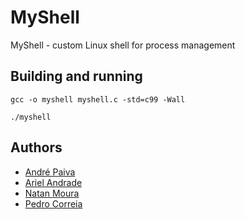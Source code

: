 # MyShell
MyShell - custom Linux shell for process management

## Building and running
`gcc -o myshell myshell.c -std=c99 -Wall`

`./myshell`

## Authors
- [André Paiva](https://github.com/xornotor)
- [Ariel Andrade](https://github.com/sudoariel)
- [Natan Moura](https://github.com/ntsmoura)
- [Pedro Correia](https://github.com/Chiiip)
